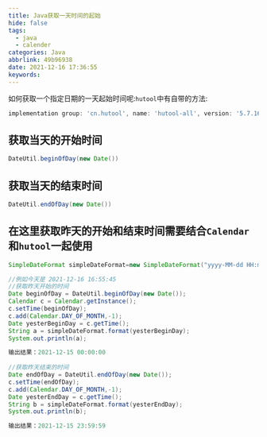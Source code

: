 ```yaml
---
title: Java获取一天时间的起始
hide: false
tags:
  - java
  - calender
categories: Java
abbrlink: 49b96938
date: 2021-12-16 17:36:55
keywords:
---
```


如何获取一个指定日期的一天起始时间呢:`hutool`中有自带的方法:

<!-- more -->

```gradle
implementation group: 'cn.hutool', name: 'hutool-all', version: '5.7.16'
```
## 获取当天的开始时间
```java
DateUtil.beginOfDay(new Date())
```
## 获取当天的结束时间
```java
DateUtil.endOfDay(new Date())
```

## 在这里获取昨天的开始和结束时间需要结合`Calendar`和`hutool`一起使用
```java
SimpleDateFormat simpleDateFormat=new SimpleDateFormat("yyyy-MM-dd HH:mm:ss");

//例如今天是 2021-12-16 16:55:45
//获取昨天开始的时间
Date beginOfDay = DateUtil.beginOfDay(new Date());
Calendar c = Calendar.getInstance();
c.setTime(beginOfDay);
c.add(Calendar.DAY_OF_MONTH,-1);
Date yesterBeginDay = c.getTime();
String a = simpleDateFormat.format(yesterBeginDay);
System.out.println(a);

输出结果：2021-12-15 00:00:00
    
//获取昨天结束的时间
Date endOfDay = DateUtil.endOfDay(new Date());
c.setTime(endOfDay);
c.add(Calendar.DAY_OF_MONTH,-1);
Date yesterEndDay = c.getTime();
String b = simpleDateFormat.format(yesterEndDay);
System.out.println(b);

输出结果：2021-12-15 23:59:59
```
